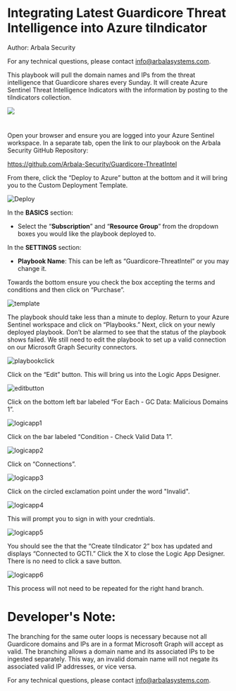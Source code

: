 # Integrating Latest Guardicore Threat Intelligence into Azure tiIndicator

Author: Arbala Security

For any technical questions, please contact info@arbalasystems.com.

This playbook will pull the domain names and IPs from the threat intelligence that Guardicore shares every Sunday. It will create Azure Sentinel Threat Intelligence Indicators with the information by posting to the tiIndicators collection.

<a href="https://portal.azure.com/#create/Microsoft.Template/uri/https%3A%2F%2Fraw.githubusercontent.com%2FArbala-Security%2FGuardicore-ThreatIntel%2Fmaster%2Fazuredeploy.json" target="_blank">
    <img src="https://aka.ms/deploytoazurebutton""/>
</a>
  
 # 
Open your browser and ensure you are logged into your Azure Sentinel workspace. In a separate tab, open the link to our playbook on the Arbala Security GitHub Repository:

https://github.com/Arbala-Security/Guardicore-ThreatIntel

From there, click the “Deploy to Azure” button at the bottom and it will bring you to the Custom Deployment Template.

![Deploy](Images/deploy.png)

In the **BASICS** section:  

* Select the “**Subscription**” and “**Resource Group**” from the dropdown boxes you would like the playbook deployed to.  

In the **SETTINGS** section:   

* **Playbook Name**: This can be left as “Guardicore-ThreatIntel” or you may change it.  

Towards the bottom ensure you check the box accepting the terms and conditions and then click on “Purchase”. 

![template](Images/template.png)

The playbook should take less than a minute to deploy. Return to your Azure Sentinel workspace and click on “Playbooks.” Next, click on your newly deployed playbook. Don’t be alarmed to see that the status of the playbook shows failed. We still need to edit the playbook to set up a valid connection on our Microsoft Graph Security connectors.  

![playbookclick](Images/playbookclick.png)

Click on the “Edit” button. This will bring us into the Logic Apps Designer.

![editbutton](Images/editbutton.png)

Click on the bottom left bar labeled “For Each - GC Data: Malicious Domains 1”. 

![logicapp1](Images/logicapp1.png)

Click on the bar labeled “Condition - Check Valid Data 1”. 

![logicapp2](Images/logicapp2.png)

Click on “Connections”.  

![logicapp3](Images/logicapp3.png)

Click on the circled exclamation point under the word "Invalid". 

![logicapp4](Images/logicapp4.png)

This will prompt you to sign in with your credntials.

![logicapp5](Images/logicapp5.png)

You should see the that the “Create tiIndicator 2” box has updated and displays “Connected to GCTI.” Click the X to close the Logic App Designer. There is no need to click a save button. 

![logicapp6](Images/logicapp6.png)

This process will not need to be repeated for the right hand branch. 

# Developer's Note:
The branching for the same outer loops is necessary because not all Guardicore domains and IPs are in a format Microsoft Graph will accept as valid. 
The branching allows a domain name and its associated IPs to be ingested separately.
This way, an invalid domain name will not negate its associated valid IP addresses, or vice versa.

For any technical questions, please contact info@arbalasystems.com.

